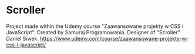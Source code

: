 # Scroller
Project made within the Udemy course "Zaawansowane projekty w CSS i JavaScript". 
Created by Samuraj Programowania. Designer of "Scroller" Daniel Siwek.
https://www.udemy.com/course/zaawansowane-projekty-w-css-i-javascript/
